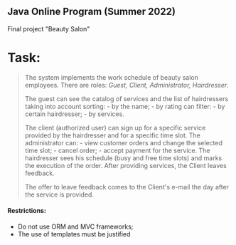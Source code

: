 ## Java Online Program (Summer 2022)

Final project "Beauty Salon"

# Task:

>The system implements the work schedule of beauty salon employees. 
> There are roles: _Guest, Client, Administrator, Hairdresser_. 
> <p>The guest can see the catalog of services and the list of hairdressers 
> taking into account sorting: - by the name; - by rating can filter: - by certain hairdresser; - by services.</p> 
> The client (authorized user) can sign up for a specific service provided by the hairdresser and for a specific time slot. 
> The administrator can: - view customer orders and change the selected time slot; - cancel order; - accept payment for the service. 
> The hairdresser sees his schedule (busy and free time slots) and marks the execution of the order. 
> After providing services, the Client leaves feedback. 
> <p>The offer to leave feedback comes to the Client's e-mail the day after the service is provided. </p>

#### Restrictions:

- Do not use ORM and MVC frameworks;
- The use of templates must be justified